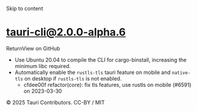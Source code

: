 Skip to content
# tauri-cli@2.0.0-alpha.6
ReturnView on GitHub
  * Use Ubuntu 20.04 to compile the CLI for cargo-binstall, increasing the minimum libc required.
  * Automatically enable the `rustls-tls` tauri feature on mobile and `native-tls` on desktop if `rustls-tls` is not enabled. 
    * cfdee00f refactor(core): fix tls features, use rustls on mobile (#6591) on 2023-03-30


© 2025 Tauri Contributors. CC-BY / MIT
